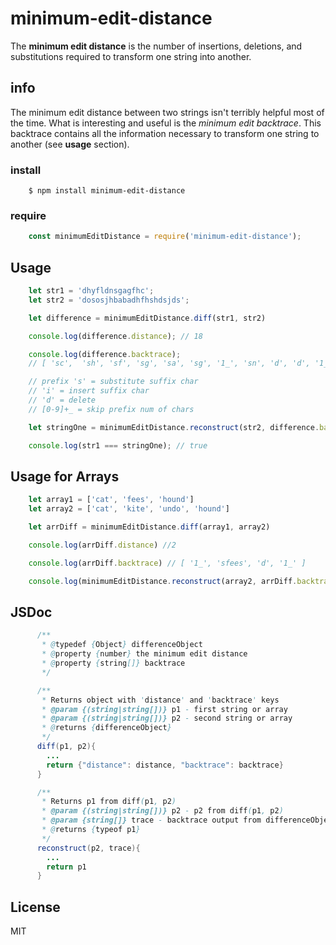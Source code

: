 # minimum-edit-distance

The **minimum edit distance** is the number of insertions, deletions, and substitutions required to transform one string into another.

## info
The minimum edit distance between two strings isn't terribly helpful most of the time. What is interesting and useful is the _minimum edit backtrace_. This backtrace contains all the information necessary to transform one string to another (see **usage** section).

### install

```
    $ npm install minimum-edit-distance
```
### require
```javascript
    const minimumEditDistance = require('minimum-edit-distance');
```    

## Usage

```javascript
    let str1 = 'dhyfldnsgagfhc';
    let str2 = 'dososjhbabadhfhshdsjds';

    let difference = minimumEditDistance.diff(str1, str2)

    console.log(difference.distance); // 18

    console.log(difference.backtrace);
    // [ 'sc',  'sh', 'sf', 'sg', 'sa', 'sg', '1_', 'sn', 'd', 'd', '1_', 'sl', 'sf', 'sy', 'd', '1_', 'd', 'd', 'd', 'd', 'd', '1_' ]

    // prefix 's' = substitute suffix char
    // 'i' = insert suffix char
    // 'd' = delete
    // [0-9]+_ = skip prefix num of chars

    let stringOne = minimumEditDistance.reconstruct(str2, difference.backtrace)

    console.log(str1 === stringOne); // true
```

## Usage for Arrays

```javascript
    let array1 = ['cat', 'fees', 'hound']
    let array2 = ['cat', 'kite', 'undo', 'hound']

    let arrDiff = minimumEditDistance.diff(array1, array2)

    console.log(arrDiff.distance) //2

    console.log(arrDiff.backtrace) // [ '1_', 'sfees', 'd', '1_' ]

    console.log(minimumEditDistance.reconstruct(array2, arrDiff.backtrace)) // [ 'cat', 'fees', 'hound' ]
```

## JSDoc
```java
      /**
       * @typedef {Object} differenceObject
       * @property {number} the minimum edit distance
       * @property {string[]} backtrace
       */

      /**
       * Returns object with 'distance' and 'backtrace' keys
       * @param {(string|string[])} p1 - first string or array
       * @param {(string|string[])} p2 - second string or array
       * @returns {differenceObject}
       */
      diff(p1, p2){
        ...
        return {"distance": distance, "backtrace": backtrace}
      }

      /**
       * Returns p1 from diff(p1, p2)
       * @param {(string|string[])} p2 - p2 from diff(p1, p2)
       * @param {string[]} trace - backtrace output from differenceObject
       * @returns {typeof p1}
       */
      reconstruct(p2, trace){
        ...
        return p1
      }
```
## License

MIT
